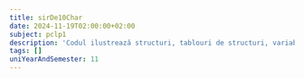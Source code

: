 ```yaml
---
title: sirDe10Char
date: 2024-11-19T02:00:00+02:00
subject: pclp1
description: 'Codul ilustrează structuri, tablouri de structuri, variabile globale, funcții, bucle, `switch`, manipularea șirurilor, algoritmi de sortare (bubble sort) și gestionarea datelor în C.'
tags: []
uniYearAndSemester: 11
---
```


